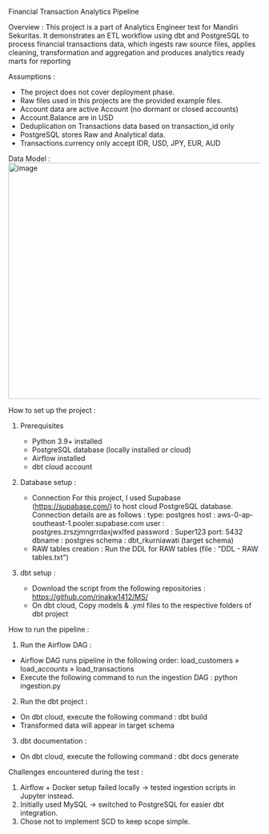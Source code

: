 Financial Transaction Analytics Pipeline

Overview :
This project is a part of Analytics Engineer test for Mandiri Sekuritas.
It demonstrates an ETL workflow using dbt and PostgreSQL to process financial transactions data, 
which ingests raw source files, applies cleaning, transformation and aggregation and produces analytics ready marts for reporting

Assumptions :
-  The project does not cover deployment phase.
-  Raw files used in this projects are the provided example files. 
-  Account data are active Account (no dormant or closed accounts)
-  Account.Balance are in USD
-  Deduplication on Transactions data based on transaction_id only
-  PostgreSQL stores Raw and Analytical data.
-  Transactions.currency only accept IDR, USD, JPY, EUR, AUD
   

Data Model : 
<img width="1806" height="472" alt="image" src="https://github.com/user-attachments/assets/e2a87184-1a8c-4d80-8782-914c1ade6ad4" />


How to set up the project : 
1. Prerequisites
    - Python 3.9+ installed
    - PostgreSQL database (locally installed or cloud)
    - Airflow installed
    - dbt cloud account

2. Database setup :
	- Connection 
	   For this project, I used Supabase (https://supabase.com/) to host cloud PostgreSQL database. 
	   Connection details are as follows :
		type: postgres
		host : aws-0-ap-southeast-1.pooler.supabase.com
		user : postgres.zrszjmngrrdaxjwxlfed
		password : Super123
		port: 5432
		dbname : postgres
		schema : dbt_rkurniawati (target schema)
	- RAW tables creation :
		Run the DDL for RAW tables (file : "DDL - RAW tables.txt")

3. dbt setup :
    - Download the script from the following repositories : 
        https://github.com/rinakw1412/MS/
    - On dbt cloud, Copy models & .yml files to the respective folders of dbt project

How to run the pipeline :
1. Run the Airflow DAG : 
- Airflow DAG runs pipeline in the following order:
        load_customers » load_accounts » load_transactions
- Execute the following command to run the ingestion DAG :
    python ingestion.py    

2. Run the dbt project :
- On dbt cloud, execute the following command :
    dbt build
- Transformed data will appear in target schema

3. dbt documentation :
- On dbt cloud, execute the following command :
    dbt docs generate

Challenges encountered during the test :
1. Airflow + Docker setup failed locally → tested ingestion scripts in Jupyter instead.
2. Initially used MySQL → switched to PostgreSQL for easier dbt integration.
3. Chose not to implement SCD to keep scope simple.


